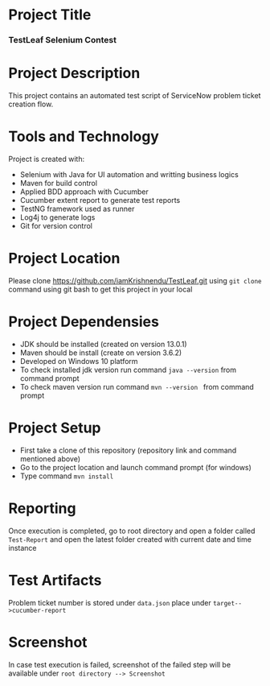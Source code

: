 # Project Title 
   ### TestLeaf Selenium Contest 

# Project Description
  This project contains an automated test script of ServiceNow problem ticket creation flow.
  
# Tools and Technology
  Project is created with:
* Selenium with Java for UI automation and writting business logics
* Maven for build control
* Applied BDD approach with Cucumber
* Cucumber extent report to generate test reports
* TestNG framework used as runner
* Log4j to generate logs 
* Git for version control

# Project Location
 Please clone https://github.com/iamKrishnendu/TestLeaf.git using  ```git clone ``` command using git bash to get this project in your local



# Project Dependensies
 * JDK should be installed (created on version 13.0.1)
 * Maven should be install (create on version 3.6.2)
 * Developed on Windows 10 platform 
 * To check installed jdk version run command ```java --version``` from command prompt
 * To check maven version run command ```mvn --version ``` from command prompt
 
 # Project Setup
 * First take a clone of this repository (repository link and command mentioned above)
 * Go to the project location and launch command prompt (for windows) 
 * Type command ```mvn install``` 
 
 # Reporting
   Once execution is completed, go to root directory and open a folder called ```Test-Report``` and open the latest folder created with current date and time instance
  
 # Test Artifacts
   Problem ticket number is stored under ```data.json``` place under ```target-->cucumber-report```
   
 # Screenshot
   In case test execution is failed, screenshot of the failed step will be available under ```root directory --> Screenshot```
